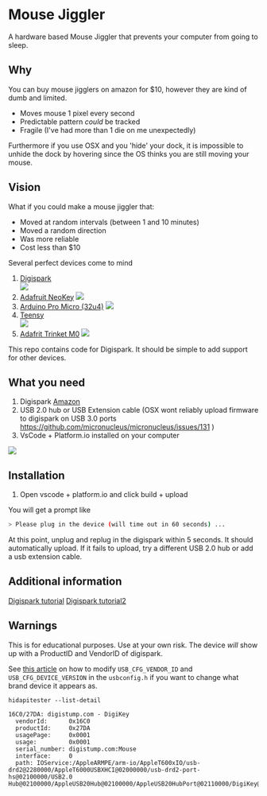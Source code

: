 # Mouse Jiggler

A hardware based Mouse Jiggler that prevents your computer from going to sleep. 

## Why

You can buy mouse jigglers on amazon for $10, however they are kind of dumb and limited. 

- Moves mouse 1 pixel every second
- Predictable pattern _could_ be tracked
- Fragile (I've had more than 1 die on me unexpectedly)

Furthermore if you use OSX and you 'hide' your dock, it is impossible to unhide the dock by hovering since the OS thinks you are still moving your mouse. 

## Vision

What if you could make a mouse jiggler that:

- Moved at random intervals (between 1 and 10 minutes)
- Moved a random direction
- Was more reliable
- Cost less than $10


Several perfect devices come to mind

1. [Digispark](http://digistump.com/products/1)  
    ![](https://s3.amazonaws.com/digistump-resources/images/m/2520dcf84a0a3bf2257c2559d7a187db.jpg)
2. [Adafruit NeoKey](https://www.adafruit.com/product/5020)
   ![](https://cdn-shop.adafruit.com/970x728/5020-04.jpg)
3. [Arduino Pro Micro (32u4)](https://www.amazon.com/s?k=arudino+pro+micro&crid=131WL7TFNTEXD&sprefix=arudino+pro+micro%2Caps%2C119&ref=nb_sb_noss_2)
   ![](https://cdn.sparkfun.com//assets/parts/9/3/2/6/12640-01a.jpg)
4. [Teensy](https://www.adafruit.com/product/2419)  
    ![](https://www.pjrc.com/teensy/teensy40.jpg)
5. [Adafrit Trinket M0](https://www.adafruit.com/product/3500)
    ![](https://cdn-shop.adafruit.com/970x728/3500-00.jpg)


This repo contains code for Digispark. It should be simple to add support for other devices. 

## What you need

1. Digispark [Amazon](https://www.amazon.com/s?k=digispark&crid=35OBHCUY1RSFI&sprefix=digispark%2Caps%2C158&ref=nb_sb_noss_1)
2. USB 2.0 hub or USB Extension cable (OSX wont reliably upload firmware to digispark on USB 3.0 ports https://github.com/micronucleus/micronucleus/issues/131 )
3. VsCode + Platform.io installed on your computer

![](https://docs.platformio.org/en/latest/_images/platformio-ide-vscode-build-project.png)

## Installation

1. Open vscode + platform.io and click build + upload

You will get a prompt like
```bash
> Please plug in the device (will time out in 60 seconds) ... 
```

At this point, unplug and replug in the digispark within 5 seconds. It should automatically upload. 
If it fails to upload, try a different USB 2.0 hub or add a usb extension cable. 

## Additional information

[Digispark tutorial](https://www.youtube.com/watch?v=x4Ap-ypWdFo)
[Digispark tutorial2](https://ericdraken.com/usb-mouse-jiggler/)

## Warnings

This is for educational purposes. Use at your own risk. The device _will_ show up with a ProductID and VendorID of digispark.

See [this article](https://ericdraken.com/usb-mouse-jiggler/) on how to modify `USB_CFG_VENDOR_ID` and `USB_CFG_DEVICE_VERSION` in the `usbconfig.h` if you want to change what brand device it appears as. 

```
hidapitester --list-detail

16C0/27DA: digistump.com - DigiKey
  vendorId:      0x16C0
  productId:     0x27DA
  usagePage:     0x0001
  usage:         0x0001
  serial_number: digistump.com:Mouse 
  interface:     0 
  path: IOService:/AppleARMPE/arm-io/AppleT600xIO/usb-drd2@2280000/AppleT6000USBXHCI@02000000/usb-drd2-port-hs@02100000/USB2.0 Hub@02100000/AppleUSB20Hub@02100000/AppleUSB20HubPort@02110000/DigiKey@02110000/IOUSBHostInterface@0/AppleUserUSBHostHIDDevice
```